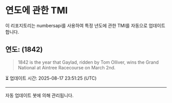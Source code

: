 
# 연도에 관한 TMI

이 리포지토리는 numbersapi를 사용하여 특정 년도에 관한 TMI를 자동으로 업데이트합니다.

## 연도: (1842)
> 1842 is the year that Gaylad, ridden by Tom Olliver, wins the Grand National at Aintree Racecourse on March 2nd.

⏳ 업데이트 시간: 2025-08-17 23:51:25 (UTC)

---
자동 업데이트 봇에 의해 관리됩니다.
